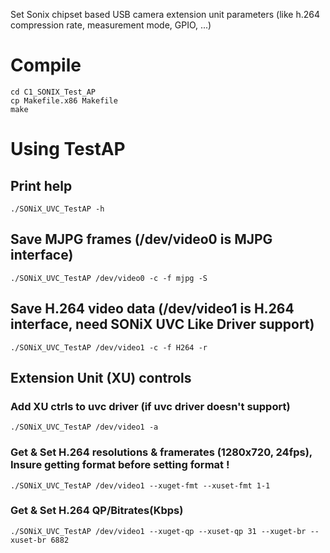 Set Sonix chipset based USB camera extension unit parameters (like h.264 compression rate, measurement mode, GPIO, ...)

# Compile


```
cd C1_SONIX_Test_AP
cp Makefile.x86 Makefile
make
```

# Using TestAP

## Print help
```
./SONiX_UVC_TestAP -h
```

## Save MJPG frames (/dev/video0 is MJPG interface)
```
./SONiX_UVC_TestAP /dev/video0 -c -f mjpg -S
```

## Save H.264 video data (/dev/video1 is H.264 interface, need SONiX UVC Like Driver support)
```
./SONiX_UVC_TestAP /dev/video1 -c -f H264 -r
```

## Extension Unit (XU) controls

### Add XU ctrls to uvc driver (if uvc driver doesn't support)
```
./SONiX_UVC_TestAP /dev/video1 -a
```

### Get & Set H.264 resolutions & framerates (1280x720, 24fps), Insure getting format before setting format !
```
./SONiX_UVC_TestAP /dev/video1 --xuget-fmt --xuset-fmt 1-1
```

### Get & Set H.264 QP/Bitrates(Kbps)
```
./SONiX_UVC_TestAP /dev/video1 --xuget-qp --xuset-qp 31 --xuget-br --xuset-br 6882

```

